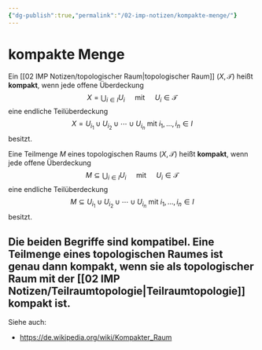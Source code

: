 ```yaml
---
{"dg-publish":true,"permalink":"/02-imp-notizen/kompakte-menge/"}
---
```


# kompakte Menge

Ein [[02 IMP Notizen/topologischer Raum\|topologischer Raum]] $(X, \mathcal{T})$ heißt **kompakt**, wenn jede offene Überdeckung
$$
X=\bigcup_{i \in I} U_{i} \quad \text { mit } \quad U_{i} \in \mathcal{T}
$$
eine endliche Teilüberdeckung
$$
X=U_{i_{1}} \cup U_{i_{2}} \cup \cdots \cup U_{i_{n}} \text { mit } i_{1}, \ldots, i_{n} \in I
$$
besitzt.

Eine Teilmenge $M$ eines topologischen Raums $(X, \mathcal{T})$ heißt **kompakt**, wenn jede offene Überdeckung
$$
M \subseteq \bigcup_{i \in I} U_{i} \quad \text { mit } \quad U_{i} \in \mathcal{T}
$$
eine endliche Teilüberdeckung
$$
M \subseteq U_{i_{1}} \cup U_{i_{2}} \cup \cdots \cup U_{i_{n}} \text { mit } i_{1}, \ldots, i_{n} \in I
$$
besitzt. 

Die beiden Begriffe sind kompatibel. Eine Teilmenge eines topologischen Raumes ist genau dann kompakt, wenn sie als topologischer Raum mit der [[02 IMP Notizen/Teilraumtopologie\|Teilraumtopologie]] kompakt ist.
---
Siehe auch:
- https://de.wikipedia.org/wiki/Kompakter_Raum